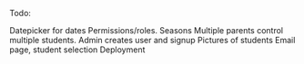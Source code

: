 Todo:

Datepicker for dates
Permissions/roles.
Seasons
Multiple parents control multiple students. Admin creates user and signup
Pictures of students
Email page, student selection
Deployment
